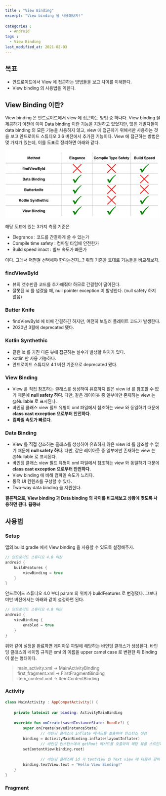 ```yaml
---
title : "View Binding"
excerpt: "View binding 을 사용해보자!" 

categories :
  - Android 
tags : 
  - View Binding 
last_modified_at: 2021-02-03
---
```

## 목표

- 안드로이드에서 View 에 접근하는 방법들을 보고 차이를 이해한다.
- View binding 의 사용법을 익힌다.

## View Binding 이란?

View binding 은 안드로이드에서 view 에 접근하는 방법 중 하나다. View binding 을 제공하기 이전에 이미 Data binding 이란 기능을 지원하고 있었지만, 많은 개발자들이 data binding 의 모든 기능을 사용하지 않고, view 에 접근하기 위해서만 사용하는 것을 보고 안드로이드 스튜디오 3.6 버전에서 추가된 기능이다. View 에 접근하는 방법은 몇 가지가 있는데, 이를 도표로 정리하면 아래와 같다. 

![View binding img1](https://github.com/thkim9373/thkim9373.github.io/blob/master/assets/images/view-binding/view-binding1.png)

해당 도표에 있는 3가지 측정 기준은 

- Elegrance : 코드를 간결하게 쓸 수 있는가
- Compile time safety : 컴파일 타임에 안전한가
- Build speed imact : 빌드 속도가 빠른가

이다. 그래서 어떤걸 선택해야 한다는건지...? 위의 기준을 토대로 기능들을 비교해보자. 

### findViewById

- 뷰의 갯수만큼 코드를 추가해줘야 하므로 간결함이 떨어진다.
- 잘못된 id 를 넘겼을 때, null pointer exception 이 발생한다. (null safety 하지 않음)

### Butter Knife

- findViewById 에 비해 간결하긴 하지만, 여전히 보일러 플레이트 코드가 발생한다.
- 2020년 3월에 deprecated 됐다.

### Kotlin Synthethic

- 같은 id 를 가진 다른 뷰에 접근하는 실수가 발생할 여지가 있다.
- kotlin 만 사용 가능하다.
- 안드로이드 스튜디오 4.1 버전 기준으로 deprecated 됐다.

### View Binding

- View 를 직접 참조하는 클래스를 생성하여 유효하지 않은 view id 를 참조할 수 없기 때문에 **null safety 하다**. 다만, 같은 레이아웃 중 일부에만 존재하는 view 는 @Nullable 로 표시된다.
- 바인딩 클래스 view 필드 유형이 xml 파일에서 참조하는 view 와 동일하기 때문에 **class cast exception 으로부터 안전하다.**
- **컴파일 속도가 빠르다.**

### Data Binding

- View 를 직접 참조하는 클래스를 생성하여 유효하지 않은 view id 를 참조할 수 없기 때문에 **null safety 하다**. 다만, 같은 레이아웃 중 일부에만 존재하는 view 는 @Nullable 로 표시된다.
- 바인딩 클래스 view 필드 유형이 xml 파일에서 참조하는 view 와 동일하기 때문에 **class cast exception 으로부터 안전하다.**
- View binding 에 비해 컴파일 속도가 느리다.
- 동적 UI 컨텐츠를 구성할 수 있다.
- Two-way data binding 을 지원한다.

**결론적으로, View binding 과 Data binding 의 차이를 비교해보고 상황에 맞도록 사용하면 된다. ~~답정너~~**

## 사용법

### Setup

앱의 build.gradle 에서 View binding 을 사용할 수 있도록 설정해주자. 

```groovy
// 안드로이드 스튜디오 4.0 이상 
android {
    buildFeatures {
        viewBinding = true
    }
}
```

안드로이드 스튜디오 4.0 부터 param 의 위치가 buildFeatures 로 변경됐다. 그보다 미만 버전에서는 아래와 같이 설정하면 된다. 

```groovy
// 안드로이드 스튜디오 4.0 미만 
android {
    viewBinding {
        enabled = true
    }
}
```

위와 같이 설정을 완료하면 레이아웃 파일에 해당하는 바인딩 클래스가 생성된다. 바인딩 클래스의 네이밍 규칙은 xml 의 이름을 upper camel case 로 변환한 뒤 Binding 이 붙는 형태이다. 

> main_activity.xml → MainActivityBinding  
first_fragment.xml → FirstFragmentBinding  
item_content.xml → ItemContentBinding 

### Activity

```kotlin
class MainActivity : AppCompatActivity() {

    private lateinit var binding: ActivityMainBinding

    override fun onCreate(savedInstanceState: Bundle?) {
        super.onCreate(savedInstanceState)
				// 바인딩 클래스의 inflate 메서드를 호출하여 인스턴스 생성
        binding = ActivityMainBinding.inflate(layoutInflater)
				// 바인딩 인스턴스에서 getRoot 메서드를 호출하여 해당 뷰를 스트린에 띄움 
        setContentView(binding.root)
				
				// 바인딩 클래스에 id 가 textView 인 Text view 에 다음과 같이 접근할 수 있다. 
        binding.textView.text = "Hello View Binding!"
    }
}
```

### Fragment
